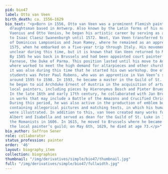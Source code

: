 ```yaml
---
pid: bio47
label: Otto van Veen
birth_death: ca. 1556–1629
bio_text: "<p>Born in 1556, Otto van Veen was a prominent Flemish painter, poet, and
  draughtsman based in Antwerp. Also known by the Latin forms of his name, Octavius
  Vaenius and Otto Venius, he began his artistic career by serving as an apprentice
  to Isaac Claesz Swanenburgh until 1572. Next, Van Veen transferred to the studio
  of Dominicus Lampsonius and Jean Ramey, where he remained as an apprentice until
  1575, when he embarked on a five-year trip through Italy. His movements are somewhat
  unclear during this time, but it is known that Van Veen returned to Munich in 1580.
  By 1585 he was back in Brussels and had been appointed court painter of Alexander
  Farnese, the Duke of Parma. This position lasted until his move to Antwerp in 1592,
  where worked to meet the high demand for altarpieces and other church decorations;
  it was also during this time that he started his own workshop. One of his most notable
  students was Peter Paul Rubens, who was an apprentice in Van Veen’s studio from
  around 1595 to 1598. In 1593, he became a master in the Guild of St. Luke. Soon
  he began to aid Archduke Ernest of Austria in the acquisition of artwork by distinguished
  local painters, including pieces by Hieronymus Bosch and Pieter Bruegel the Elder.
  In the late 16th and early 17th century, he collaborated with Jan Bruegel the Elder
  in works that may include a Battle of the Amazons and Crucified Christ Before Jerusalem.
  During this period, he was also active in the production of emblem books, works
  containing allegorical pictures and matching texts, in which his humanist values
  were illustrated. In addition to this, van Veen created many works for Archdukes
  Albert and Isabella and served as dean for the Guild of St. Luke in 1602 and for
  the Romanists in 1606. In 1615, he moved to Brussels where he became a member of
  the local painter’s guild; on May 6th, 1629, he died at age 73.</p>"
bio_author: Saffron Sener
role: collaborator
status_profession: painter
order: '46'
layout: biography_item
collection: biographies
thumbnail: "/img/derivatives/simple/bio47/thumbnail.jpg"
full: "/img/derivatives/simple/bio47/fullwidth.jpg"
---
```

